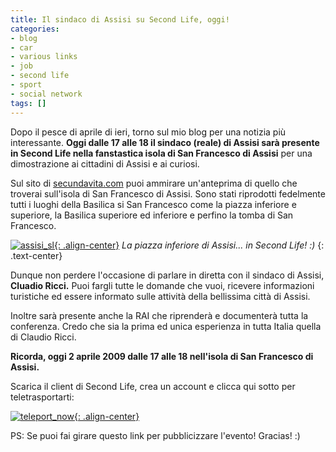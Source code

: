 ```yaml
---
title: Il sindaco di Assisi su Second Life, oggi!
categories:
- blog
- car
- various links
- job
- second life
- sport
- social network
tags: []
---
```

Dopo il pesce di aprile di ieri, torno sul mio blog per una notizia più
interessante. **Oggi dalle 17 alle 18 il sindaco (reale) di Assisi sarà
presente in Second Life nella fanstastica isola di San Francesco di Assisi**
per una dimostrazione ai cittadini di Assisi e ai curiosi.

Sul sito di [secundavita.com](http://www.secundavita.com/
"http://www.secundavita.com/" ) puoi ammirare un'anteprima di quello che
troverai sull'isola di San Francesco di Assisi. Sono stati riprodotti
fedelmente tutti i luoghi della Basilica si San Francesco come la piazza
inferiore e superiore, la Basilica superiore ed inferiore e perfino la tomba
di San Francesco.

[![assisi_sl]({{site.url}}/images/assisi_sl.jpg){: .align-center}]({{site.url}}/images/assisi_sl.jpg)
_La piazza inferiore di Assisi... in Second Life! :)_
{: .text-center}

Dunque non perdere l'occasione di parlare in diretta con il sindaco di Assisi,
**Cluadio Ricci.** Puoi fargli tutte le domande che vuoi, ricevere
informazioni turistiche ed essere informato sulle attività della bellissima
città di Assisi.

Inoltre sarà presente anche la RAI che riprenderà e documenterà tutta la
conferenza. Credo che sia la prima ed unica esperienza in tutta Italia quella
di Claudio Ricci.

**Ricorda, oggi 2 aprile 2009 dalle 17 alle 18 nell'isola di San Francesco di Assisi.**

Scarica il client di Second Life, crea un account e clicca qui sotto per
teletrasportarti:

[![teleport_now]({{site.url}}/images/teleport_now.png){: .align-center}](http://slurl.com/secondlife/San%20Francesco%20Assisi/249/107/65/?img=http%3A//www.secundavita.com/images/assisi.jpg&title=San%20Francesco%20di%20Assisi&msg=Benvenuto%20ad%20Assisi%20-%20Welcome%20to%20Assisi "Teleport Now" )

PS: Se puoi fai girare questo link per pubblicizzare l'evento! Gracias! :)


